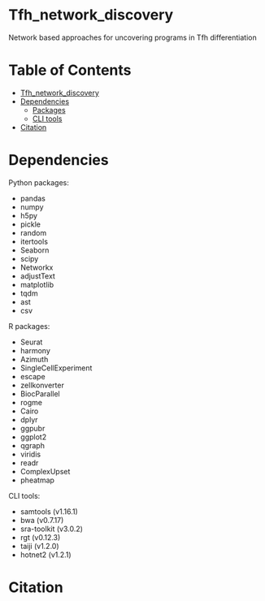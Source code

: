 # Tfh_network_discovery
Network based approaches for uncovering programs in Tfh differentiation


# Table of Contents
- [Tfh_network_discovery](#tfh_network_discovery)
- [Dependencies](#dependencies)
  - [Packages](#python-packages)
  - [CLI tools](#cli-tools)
- [Citation](#citation)


# Dependencies

Python packages:
- pandas
- numpy
- h5py
- pickle
- random
- itertools
- Seaborn
- scipy
- Networkx
- adjustText
- matplotlib
- tqdm
- ast
- csv

R packages:
- Seurat
- harmony
- Azimuth
- SingleCellExperiment
- escape
- zellkonverter
- BiocParallel
- rogme
- Cairo
- dplyr
- ggpubr
- ggplot2
- qgraph
- viridis
- readr
- ComplexUpset
- pheatmap

CLI tools:
- samtools (v1.16.1)
- bwa (v0.7.17)
- sra-toolkit (v3.0.2) 
- rgt (v0.12.3) 
- taiji (v1.2.0)
- hotnet2 (v1.2.1)

# Citation


